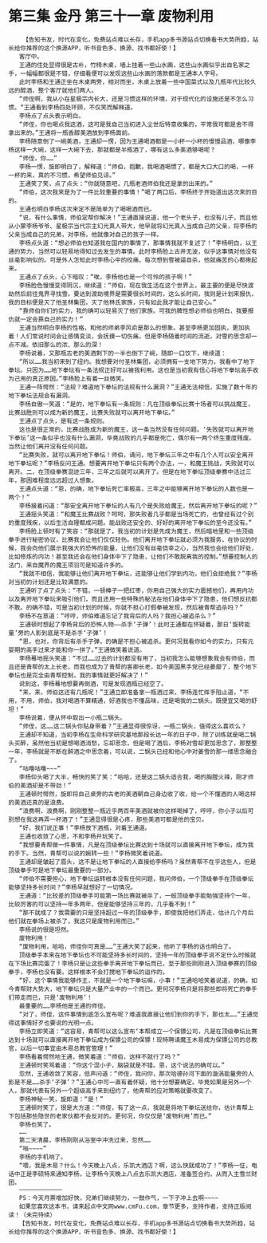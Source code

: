 # 第三集 金丹 第三十一章 废物利用
        【告知书友，时代在变化，免费站点难以长存，手机app多书源站点切换看书大势所趋，站长给你推荐的这个换源APP，听书音色多、换源、找书都好使！】
       客厅中。
       王通的住处显得很是古朴，竹椅木桌，墙上挂着一些山水画，这些山水画似乎出自名家之手，一幅幅都很是不错，仔细看便可以发现这些山水画的落款都是王通本人字号。
       此时李杨和王通正坐在木桌两旁，相对而坐，木桌上放着一些中国菜式以及几瓶年代比较久远的醇酒，整个客厅就他们两人。
       “师侄啊，我从小在星极宗内长大，还是习惯这样的环境，对于现代化的设施还是不怎么习惯。“王通看到李杨四处环顾，不仅笑而解释道。
       李杨点了点头表示明白。
       “师侄，你也喝点我这酒，这可是我自己当初进入尘世后特意收集的，平常我可都是舍不得拿出来的。”王通将一瓶香醇美酒放到李杨面前。
       李杨随意倒了一碗美酒，王通却一愣，因为王通喝酒都是一小杯一小杯的慢慢品酒，哪像李杨这样一大碗，这样一大碗下去，那就都是半瓶酒了，哪有这么多美酒够喝呢？
       “师侄，你……”
       李杨一愣，旋即明白了，解释道：“师伯，抱歉，我喝酒喝惯了，都是大口大口的喝，一杯一杯的来，真的不习惯，希望师伯见谅。”
       王通笑了笑，点了点头：“你就随意吧，几瓶老酒师伯我还是拿的出来的。”
       “师伯，这次我来是为了一件比较重要的事情！”喝了两口后，李杨终于开始道出这次来的目的。
       王通也明白李杨这次来定不是简单为了喝喝酒而已。
       “说，有什么事情，师伯定帮你解决！”王通直接说道，他一个老头子，也没有儿子，而且他从小蒙李杨爷爷、星极宗当代宗主幻光真人带大，他早就将幻光真人当成自己的父亲，将李杨的父亲当成自己的兄弟，对李杨，他就像对自己的孩子一样。
       李杨点头道：“想必师伯也知道我在国内的事情了，那事情我就不复述了！”李杨明白，以王通的势力，当然可以轻易地得知过去发生的事情。此时李杨脸上古井无波，似乎这事情对他没有丝毫影响似的。可是外人怎知此时李杨心中的绞痛，每次想到雪被逼自杀，他就痛苦的心都揪起来。
       王通点了点头，心下暗叹：“唉，李杨他也是一个可怜的孩子啊！”
       李杨脸色慢慢变得阴沉，继续道：“师伯，现在我生活在这个世界上，最主要的便是尽快渡劫然后前往鬼界寻找雪。要达到渡劫境界是需要很长时间的，这么长时间，我则是计划来报仇，我的目标便是灭了他圣林集团，灭了他林氏家族，只有如此我才能让自己安心。”
       “靠师伯你们的实力，我的确可以轻易灭了他们家族。可我的脾性想必师伯也明白，我要报仇就一定会靠自己的实力！”
       王通当然明白李杨的性格，和他的师弟李风俞是那么的想象。甚至李杨更加固执，更加执着！人们常说时间会让感情变淡，会抚摸一切伤痛，但是李杨随着时间的流逝，对雪的思念却一点不减。依旧那么的浓、那么的深！
       李杨说着，又那瓶古老的美酒剩下的一半也倒下了碗，随即一口饮下，继续道：
       “所以……我当初来到了纽约。我想要对付圣林集团，必须拥有一支地下势力，我看中了地下拳坛。只因为……地下拳坛有一条法规正好可以被我利用。这也是当初我有信心将地下拳坛高手收为己用的真正原因。”李杨脸上有着一丝微笑。
       王通一阵愕然：“法规？难道地下拳坛的法规有什么漏洞？”王通无法相信，实施了数十年的地下拳坛法规会有漏洞。
       李杨自傲一笑道：“是的，地下拳坛有一条规则：凡在顶级拳坛比赛十场者可以挑战魔王，比赛战胜则可以成为新的魔王，比赛失败就可以离开地下拳坛。”
       王通点了点头，是有这一条规则。
       这也是很正常的，比赛战胜成为新的魔王，这一条当然没有任何问题。‘失败就可以离开地下拳坛’这一条似乎也没有什么漏洞，毕竟战败的几乎都是死亡，偶尔有一两个终生重度残废。当然让他们离开没有任何问题。
       “比赛失败，就可以离开地下拳坛！师伯，请问，地下拳坛三年之中有几个人可以安全离开地下拳坛呢？”李杨反问王通。想要离开地下拳坛只有两个办法，一，和魔王挑战，失败就可以离开。二，在顶级拳赛混迹三年，三年之后就可以离开了。但是在地下拳坛顶级拳赛中活过三年，那困难程度远远超过人想象。
       王通点头道：“恩，的确，地下拳坛死亡率极高，三年之中能够离开地下拳坛的人数也是一两个！”
       李杨接着问道：“那安全离开地下拳坛的人有几个是失败给魔王，然后离开地下拳坛的呢？”
       王通摇头笑道：“和魔王比赛战败？呵呵，那失败者几乎都是当场死亡的，也曾经有过个别的重度残疾，以后生活自理都成问题。能战败还安全的、好好的离开地下拳坛的至今还没有。”
       李杨脸上顿时有了笑容：“那就是了，我当初的计划是先成为魔王，然后暗地里和一些顶级拳手进行秘密协议，比赛我会让他们仅仅轻伤。他们离开地下拳坛就必须为我服务，在协议的时候，我会向他们展示我强大的恐怖的能量，让他们没有丝毫侥幸之心，当然我也会给他们好处，比如修炼的内功！甚至我还会在他们身体中下了隐患，让他们不敢脱离我的控制。”想要控制人的法门，来自魔界的魔王项羽可是知道许多的。
       “我就不相信，我能够让他们离开地下拳坛，还能够让他们学到内功，他们会拒绝我？”李杨对当初的计划还是比较满意的。
       王通听了点了点头：“不错，一顿棒子一把红枣，你用自己强大的实力震撼他们，再用内功以及离开地下拳坛来吸引他们，而且还用一些特殊的秘法在他们身体中下了隐患，他们想反抗都不敢。的确不错，可是当初计划的时候，你就不担心打假拳被发现，然后被青帮追杀吗？”
       李杨不在意道：“哼哼，师伯难道忘记了我背后的人吗？我担心被追杀么？”
       王通顿时想起了李杨背后的恐怖人物——杀手‘子弹’！此时王通都在怀疑着，那日‘旋转能量’旁的人影到底是不是杀手‘子弹’！
       “恩，也对，你背后有杀手子弹，的确是不担心被追杀。更何况我看你如今的实力，只有元婴期的高手过来才能和你一拼了。”王通微笑着说道。
       李杨蓦地摇头笑道：“不过……过去的计划都没有用了，当初我怎么能够想象我会有师伯，而且还是青帮的太上长老，而我也成为了青帮的客卿长老，如今美国黑手党已经萎靡了，整个地下拳坛也是完全由青帮控制，我的事情就更好解决了！”
       说到这，李杨蓦地想要再倒酒，可是发现酒瓶已经空了。
       “来，来，师伯这还有几瓶呢！”王通立即准备拿一瓶酒过来，李杨连忙挥手阻止道，“不用，不用，师伯，我对喝酒不算精通，好酒我也不懂品味，还是喝我的二锅头，既便宜又喝的舒坦！”
       李杨说着，便从怀中取出一小瓶二锅头。
       “师侄，这……这二锅头你贴身带着？”王通显得很惊讶，一瓶二锅头，值得这么喜欢么？
       王通却不知道，当初李杨在生命科学研究基地那段长达一年的日子中，除了训练就是喝二锅头买醉，虽然他当初是想喝酒消愁，忘却思念，但是喝了酒后，李杨对雪却更加思念了，那整整一年，李杨就是不断在醉酒之中思念着，可以说，二锅头已经和他心中对姜雪的那一缕思念融合了。
       “咕噜咕噜~~~”
       李杨仰头喝了大半，畅快的笑了笑：“哈哈，还是这二锅头适合我，喝的胸膛火辣，刚才师伯的美酒却是不带劲！”
       王通顿时愕然，旋即将自己桌旁的古老的美酒朝自己身边收了收，给一个不懂酒的人喝这样的美酒还真的是浪费。
       “浪费啊，浪费啊，刚刚整整一瓶近乎两百年美酒就被你这样喝掉了，哼哼，你小子以后可别想在我这再弄一杯酒了！”王通显得很是心疼，那些美酒可都是他的宝贝。
       “好，我们说正事！”李杨放下酒瓶，对着王通道。
       王通也收敛了心思，不和李杨开玩笑了。
       “我想要青帮做一件事情，凡是在顶级拳坛比赛达到十场就可以直接离开地下拳坛，成为我的手下。当然，青帮可以说的婉转一些！”李杨微笑着说道。
       王通却是皱起了眉头，这不是让地下拳坛的人直接给李杨吗？虽然青帮不在乎这些人，但是顶级拳手可是地下拳坛最重要的一部分。
       “师伯不需要担心，地下拳坛运转根本没有任何问题，我问师伯，一个顶级拳手在顶级拳坛能够坚持多长时间？”李杨早就想好了一切情况。
       王通道：“比较差的顶级拳手可能第一场比赛就被杀了，一般顶级拳手能勉强坚持个一年，比较厉害的可以坚持一年多两年，但是能够坚持三年的，几乎看不到！”
       “那不就成了？我需要的只是坚持超过一年的顶级拳手，即使我把他们弄走，估计几个月后他们就在拳场上被杀了，我这只是废物利用而已。”
       李杨说的很是坦然。
       废物利用！
       “废物利用，哈哈，师侄你可真是……”王通大笑了起来，他听了李杨的话也明白了。
       顶级拳手本来在地下拳坛也不可能坚持多长时间的，坚持一年的顶级拳手说不定什么时候就在下场比赛完蛋了！李杨只是让这些拳手离开地下拳坛而已，至于那些刚刚进入顶级拳赛的顶级拳手，李杨也没有要。这样根本不会打搅地下拳坛的运作的。
       “好，这个事情我能够作主，不就是一个地下拳坛嘛，小事！”王通哈哈笑着说道，的确，如今青帮财大势大，地下拳坛只是大量产业中的一个而已。更何况李杨只是将那些即将死亡的拳手们带走而已，只是‘废物利用’！
       最重要的……李杨他是王通的师侄。
       “对了，师侄，这件事情到底怎么宣布呢？难道我直接让他们到你的手下，那也太……”王通觉得这事情好歹也要说的光明一点。
       李杨立即笑道：“这容易，青帮可以这么宣布‘本帮成立一个保镖公司，凡是在顶级拳坛比赛达到十场就可以直接离开地下拳坛成为保镖公司的保镖！现特聘请魔王木易成为保镖公司的总教官，以后一切事宜由木易总教官管理！”
       李杨看着愕然地王通，微笑着道：“师伯，这样不就行了吗？”
       王通顿时笑骂着道：“你这个混小子，脑袋就是不错。恩，这个说法的确可以。”
       忽然，王通收敛了笑容，低声问道：“师侄，我问你，那次哈德孙河下面的漩涡能量旁的人影是不是……杀手‘子弹’？”王通心中可一直有着怀疑，他十分想要确定。毕竟如果是另外一个人，那就代表有另外一个超级高手来到纽约了，他青帮的应对策略就要改变了。
       李杨神秘一笑，旋即道：“是！”
       王通顿时笑了，很是大方道：“师侄，有了这一点，我就是将地下拳坛送给你，估计青帮上下包括那些隐世的老家伙都不会反对的。更何况，你仅仅是‘废物利用’而已。”
       李杨也笑了。
       ……
       第二天清晨，李杨刚刚从浴室中冲洗过来，忽然……
       “嗡~~~~”
       李杨的手机响了。
       “喂，我是木易？什么！今天晚上八点，乐凯大酒店？啊，这么快就成功了！”李杨一怔，电话中正是李硕特来通知李杨，让李杨今天晚上八点去乐凯大酒店，准备签合约，从而入主雪兰财团。
       ————————————
       PS：今天月票增加好快，兄弟们继续努力，一鼓作气，一下子冲上去啊~~~~
       如果您喜欢这本书，请来起点中文网www.cmFu.com，章节更多，支持作者，支持正版阅读！（未完待续）
       【告知书友，时代在变化，免费站点难以长存，手机app多书源站点切换看书大势所趋，站长给你推荐的这个换源APP，听书音色多、换源、找书都好使！】